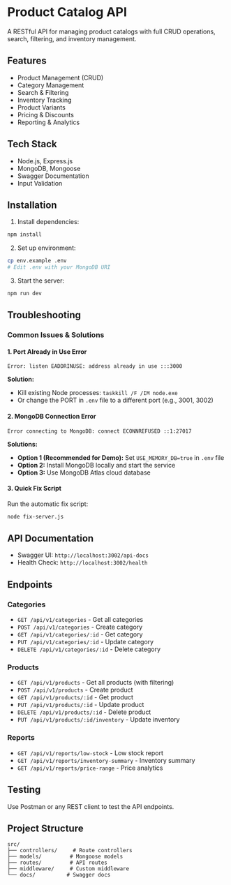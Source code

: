 # Product Catalog API

A RESTful API for managing product catalogs with full CRUD operations, search, filtering, and inventory management.

## Features

- Product Management (CRUD)
- Category Management
- Search & Filtering
- Inventory Tracking
- Product Variants
- Pricing & Discounts
- Reporting & Analytics

## Tech Stack

- Node.js, Express.js
- MongoDB, Mongoose
- Swagger Documentation
- Input Validation

## Installation

1. Install dependencies:
```bash
npm install
```

2. Set up environment:
```bash
cp env.example .env
# Edit .env with your MongoDB URI
```

3. Start the server:
```bash
npm run dev
```

## Troubleshooting

### Common Issues & Solutions

#### 1. Port Already in Use Error
```
Error: listen EADDRINUSE: address already in use :::3000
```
**Solution:**
- Kill existing Node processes: `taskkill /F /IM node.exe`
- Or change the PORT in `.env` file to a different port (e.g., 3001, 3002)

#### 2. MongoDB Connection Error
```
Error connecting to MongoDB: connect ECONNREFUSED ::1:27017
```
**Solutions:**
- **Option 1 (Recommended for Demo):** Set `USE_MEMORY_DB=true` in `.env` file
- **Option 2:** Install MongoDB locally and start the service
- **Option 3:** Use MongoDB Atlas cloud database

#### 3. Quick Fix Script
Run the automatic fix script:
```bash
node fix-server.js
```

## API Documentation

- Swagger UI: `http://localhost:3002/api-docs`
- Health Check: `http://localhost:3002/health`

## Endpoints

### Categories
- `GET /api/v1/categories` - Get all categories
- `POST /api/v1/categories` - Create category
- `GET /api/v1/categories/:id` - Get category
- `PUT /api/v1/categories/:id` - Update category
- `DELETE /api/v1/categories/:id` - Delete category

### Products
- `GET /api/v1/products` - Get all products (with filtering)
- `POST /api/v1/products` - Create product
- `GET /api/v1/products/:id` - Get product
- `PUT /api/v1/products/:id` - Update product
- `DELETE /api/v1/products/:id` - Delete product
- `PUT /api/v1/products/:id/inventory` - Update inventory

### Reports
- `GET /api/v1/reports/low-stock` - Low stock report
- `GET /api/v1/reports/inventory-summary` - Inventory summary
- `GET /api/v1/reports/price-range` - Price analytics

## Testing

Use Postman or any REST client to test the API endpoints.

## Project Structure

```
src/
├── controllers/     # Route controllers
├── models/         # Mongoose models
├── routes/         # API routes
├── middleware/     # Custom middleware
└── docs/          # Swagger docs
```